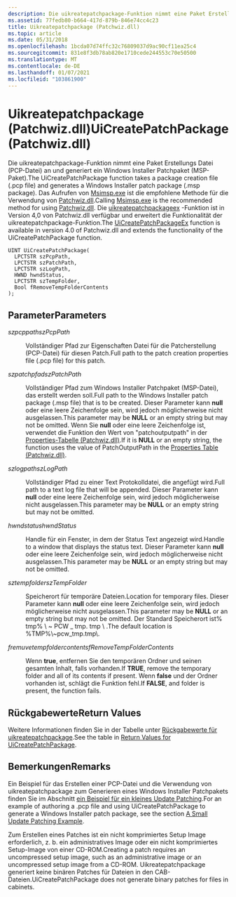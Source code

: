 ```yaml
---
description: Die uikreatepatchpackage-Funktion nimmt eine Paket Erstellungs Datei (PCP-Datei) an und generiert ein Windows Installer Patchpaket (MSP-Paket).
ms.assetid: 77fedb80-b664-417d-879b-846e74cc4c23
title: Uikreatepatchpackage (Patchwiz.dll)
ms.topic: article
ms.date: 05/31/2018
ms.openlocfilehash: 1bcda07d74ffc32c76809037d9ac90cf11ea25c4
ms.sourcegitcommit: 831e8f3db78ab820e1710cede244553c70e50500
ms.translationtype: MT
ms.contentlocale: de-DE
ms.lasthandoff: 01/07/2021
ms.locfileid: "103861900"
---
```

# <a name="uicreatepatchpackage-patchwizdll"></a><span data-ttu-id="6def1-103">Uikreatepatchpackage (Patchwiz.dll)</span><span class="sxs-lookup"><span data-stu-id="6def1-103">UiCreatePatchPackage (Patchwiz.dll)</span></span>

<span data-ttu-id="6def1-104">Die uikreatepatchpackage-Funktion nimmt eine Paket Erstellungs Datei (PCP-Datei) an und generiert ein Windows Installer Patchpaket (MSP-Paket).</span><span class="sxs-lookup"><span data-stu-id="6def1-104">The UiCreatePatchPackage function takes a package creation file (.pcp file) and generates a Windows Installer patch package (.msp package).</span></span> <span data-ttu-id="6def1-105">Das Aufrufen von [Msimsp.exe](msimsp-exe.md) ist die empfohlene Methode für die Verwendung von [Patchwiz.dll](patchwiz-dll.md).</span><span class="sxs-lookup"><span data-stu-id="6def1-105">Calling [Msimsp.exe](msimsp-exe.md) is the recommended method for using [Patchwiz.dll](patchwiz-dll.md).</span></span> <span data-ttu-id="6def1-106">Die [uikreatepatchpackageex](uicreatepatchpackageex--patchwiz-dll-.md) -Funktion ist in Version 4,0 von Patchwiz.dll verfügbar und erweitert die Funktionalität der uikreatepatchpackage-Funktion.</span><span class="sxs-lookup"><span data-stu-id="6def1-106">The [UiCreatePatchPackageEx](uicreatepatchpackageex--patchwiz-dll-.md) function is available in version 4.0 of Patchwiz.dll and extends the functionality of the UiCreatePatchPackage function.</span></span>

``` syntax
UINT UiCreatePatchPackage(
  LPCTSTR szPcpPath,              
  LPCTSTR szPatchPath,            
  LPCTSTR szLogPath,             
  HWND hwndStatus,                
  LPCTSTR szTempFolder,           
  Bool fRemoveTempFolderContents  
);
```

## <a name="parameters"></a><span data-ttu-id="6def1-107">Parameter</span><span class="sxs-lookup"><span data-stu-id="6def1-107">Parameters</span></span>

<dl> <dt>

<span data-ttu-id="6def1-108"><span id="szPcpPath"></span><span id="szpcppath"></span><span id="SZPCPPATH"></span>*szpcppath*</span><span class="sxs-lookup"><span data-stu-id="6def1-108"><span id="szPcpPath"></span><span id="szpcppath"></span><span id="SZPCPPATH"></span>*szPcpPath*</span></span>
</dt> <dd>

<span data-ttu-id="6def1-109">Vollständiger Pfad zur Eigenschaften Datei für die Patcherstellung (PCP-Datei) für diesen Patch.</span><span class="sxs-lookup"><span data-stu-id="6def1-109">Full path to the patch creation properties file (.pcp file) for this patch.</span></span>

</dd> <dt>

<span data-ttu-id="6def1-110"><span id="szPatchPath"></span><span id="szpatchpath"></span><span id="SZPATCHPATH"></span>*szpatchpfad*</span><span class="sxs-lookup"><span data-stu-id="6def1-110"><span id="szPatchPath"></span><span id="szpatchpath"></span><span id="SZPATCHPATH"></span>*szPatchPath*</span></span>
</dt> <dd>

<span data-ttu-id="6def1-111">Vollständiger Pfad zum Windows Installer Patchpaket (MSP-Datei), das erstellt werden soll.</span><span class="sxs-lookup"><span data-stu-id="6def1-111">Full path to the Windows Installer patch package (.msp file) that is to be created.</span></span> <span data-ttu-id="6def1-112">Dieser Parameter kann **null** oder eine leere Zeichenfolge sein, wird jedoch möglicherweise nicht ausgelassen.</span><span class="sxs-lookup"><span data-stu-id="6def1-112">This parameter may be **NULL** or an empty string but may not be omitted.</span></span> <span data-ttu-id="6def1-113">Wenn Sie **null** oder eine leere Zeichenfolge ist, verwendet die Funktion den Wert von "patchoutputpath" in der [Properties-Tabelle (Patchwiz.dll)](properties-table-patchwiz-dll-.md).</span><span class="sxs-lookup"><span data-stu-id="6def1-113">If it is **NULL** or an empty string, the function uses the value of PatchOutputPath in the [Properties Table (Patchwiz.dll)](properties-table-patchwiz-dll-.md).</span></span>

</dd> <dt>

<span data-ttu-id="6def1-114"><span id="szLogPath"></span><span id="szlogpath"></span><span id="SZLOGPATH"></span>*szlogpath*</span><span class="sxs-lookup"><span data-stu-id="6def1-114"><span id="szLogPath"></span><span id="szlogpath"></span><span id="SZLOGPATH"></span>*szLogPath*</span></span>
</dt> <dd>

<span data-ttu-id="6def1-115">Vollständiger Pfad zu einer Text Protokolldatei, die angefügt wird.</span><span class="sxs-lookup"><span data-stu-id="6def1-115">Full path to a text log file that will be appended.</span></span> <span data-ttu-id="6def1-116">Dieser Parameter kann **null** oder eine leere Zeichenfolge sein, wird jedoch möglicherweise nicht ausgelassen.</span><span class="sxs-lookup"><span data-stu-id="6def1-116">This parameter may be **NULL** or an empty string but may not be omitted.</span></span>

</dd> <dt>

<span data-ttu-id="6def1-117"><span id="hwndStatus"></span><span id="hwndstatus"></span><span id="HWNDSTATUS"></span>*hwndstatus*</span><span class="sxs-lookup"><span data-stu-id="6def1-117"><span id="hwndStatus"></span><span id="hwndstatus"></span><span id="HWNDSTATUS"></span>*hwndStatus*</span></span>
</dt> <dd>

<span data-ttu-id="6def1-118">Handle für ein Fenster, in dem der Status Text angezeigt wird.</span><span class="sxs-lookup"><span data-stu-id="6def1-118">Handle to a window that displays the status text.</span></span> <span data-ttu-id="6def1-119">Dieser Parameter kann **null** oder eine leere Zeichenfolge sein, wird jedoch möglicherweise nicht ausgelassen.</span><span class="sxs-lookup"><span data-stu-id="6def1-119">This parameter may be **NULL** or an empty string but may not be omitted.</span></span>

</dd> <dt>

<span data-ttu-id="6def1-120"><span id="szTempFolder"></span><span id="sztempfolder"></span><span id="SZTEMPFOLDER"></span>*sztempfolder*</span><span class="sxs-lookup"><span data-stu-id="6def1-120"><span id="szTempFolder"></span><span id="sztempfolder"></span><span id="SZTEMPFOLDER"></span>*szTempFolder*</span></span>
</dt> <dd>

<span data-ttu-id="6def1-121">Speicherort für temporäre Dateien.</span><span class="sxs-lookup"><span data-stu-id="6def1-121">Location for temporary files.</span></span> <span data-ttu-id="6def1-122">Dieser Parameter kann **null** oder eine leere Zeichenfolge sein, wird jedoch möglicherweise nicht ausgelassen.</span><span class="sxs-lookup"><span data-stu-id="6def1-122">This parameter may be **NULL** or an empty string but may not be omitted.</span></span> <span data-ttu-id="6def1-123">Der Standard Speicherort ist% tmp% \\ ~ PCW \_ tmp. tmp \\ .</span><span class="sxs-lookup"><span data-stu-id="6def1-123">The default location is %TMP%\\~pcw\_tmp.tmp\\.</span></span>

</dd> <dt>

<span data-ttu-id="6def1-124"><span id="fRemoveTempFolderContents"></span><span id="fremovetempfoldercontents"></span><span id="FREMOVETEMPFOLDERCONTENTS"></span>*fremuvetempfoldercontents*</span><span class="sxs-lookup"><span data-stu-id="6def1-124"><span id="fRemoveTempFolderContents"></span><span id="fremovetempfoldercontents"></span><span id="FREMOVETEMPFOLDERCONTENTS"></span>*fRemoveTempFolderContents*</span></span>
</dt> <dd>

<span data-ttu-id="6def1-125">Wenn **true**, entfernen Sie den temporären Ordner und seinen gesamten Inhalt, falls vorhanden.</span><span class="sxs-lookup"><span data-stu-id="6def1-125">If **TRUE**, remove the temporary folder and all of its contents if present.</span></span> <span data-ttu-id="6def1-126">Wenn **false** und der Ordner vorhanden ist, schlägt die Funktion fehl.</span><span class="sxs-lookup"><span data-stu-id="6def1-126">If **FALSE**, and folder is present, the function fails.</span></span>

</dd> </dl>

## <a name="return-values"></a><span data-ttu-id="6def1-127">Rückgabewerte</span><span class="sxs-lookup"><span data-stu-id="6def1-127">Return Values</span></span>

<span data-ttu-id="6def1-128">Weitere Informationen finden Sie in der Tabelle unter [Rückgabewerte für uikreatepatchpackage](return-values-for-uicreatepatchpackage.md).</span><span class="sxs-lookup"><span data-stu-id="6def1-128">See the table in [Return Values for UiCreatePatchPackage](return-values-for-uicreatepatchpackage.md).</span></span>

## <a name="remarks"></a><span data-ttu-id="6def1-129">Bemerkungen</span><span class="sxs-lookup"><span data-stu-id="6def1-129">Remarks</span></span>

<span data-ttu-id="6def1-130">Ein Beispiel für das Erstellen einer PCP-Datei und die Verwendung von uikreatepatchpackage zum Generieren eines Windows Installer Patchpakets finden Sie im Abschnitt [ein Beispiel für ein kleines Update Patching](a-small-update-patching-example.md).</span><span class="sxs-lookup"><span data-stu-id="6def1-130">For an example of authoring a .pcp file and using UiCreatePatchPackage to generate a Windows Installer patch package, see the section [A Small Update Patching Example](a-small-update-patching-example.md).</span></span>

<span data-ttu-id="6def1-131">Zum Erstellen eines Patches ist ein nicht komprimiertes Setup Image erforderlich, z. b. ein administratives Image oder ein nicht komprimiertes Setup-Image von einer CD-ROM.</span><span class="sxs-lookup"><span data-stu-id="6def1-131">Creating a patch requires an uncompressed setup image, such as an administrative image or an uncompressed setup image from a CD-ROM.</span></span> <span data-ttu-id="6def1-132">Uikreatepatchpackage generiert keine binären Patches für Dateien in den CAB-Dateien.</span><span class="sxs-lookup"><span data-stu-id="6def1-132">UiCreatePatchPackage does not generate binary patches for files in cabinets.</span></span>

 

 



